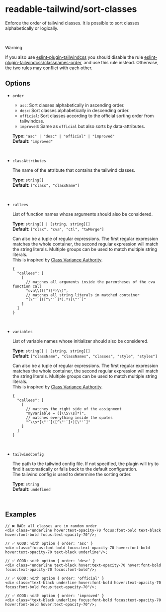 # readable-tailwind/sort-classes

Enforce the order of tailwind classes. It is possible to sort classes alphabetically or logically.

<br/>

> [!WARNING]
> If you also use [eslint-plugin-tailwindcss](https://github.com/francoismassart/eslint-plugin-tailwindcss) you should disable the rule [eslint-plugin-tailwindcss/classnames-order](https://github.com/francoismassart/eslint-plugin-tailwindcss/blob/master/docs/rules/classnames-order.md), and use this rule instead. Otherwise, the two rules may conflict with each other.

## Options

- `order`

  - `asc`: Sort classes alphabetically in ascending order.
  - `desc`: Sort classes alphabetically in descending order.
  - `official`: Sort classes according to the official sorting order from tailwindcss.
  - `improved`: Same as `official` but also sorts by data-attributes.

  **Type**: `"asc" | "desc" | "official" | "improved"`  
  **Default**: `"improved"`

<br/>

- `classAttributes`

  The name of the attribute that contains the tailwind classes.

  **Type**: `string[]`  
  **Default**: `["class", "className"]`

<br/>

- `callees`

  List of function names whose arguments should also be considered.
  
  **Type**: `string[] | [string, string][]`  
  **Default**: `["clsx", "cva", "ctl", "twMerge"]`
  
  Can also be a tuple of regular expressions. The first regular expression matches the whole container, the second regular expression will match the string literals. Multiple groups can be used to match multiple string literals.  
  This is inspired by [Class Variance Authority](https://cva.style/docs/getting-started/installation#intellisense).

  ```jsonc
  {
    "callees": [
      [
        // matches all arguments inside the parentheses of the cva function call
        "cva\\(([^)]*)\\)",
        // matches all string literals in matched container
        "[\"'`]([^\"'`]*).*?[\"'`]"
      ]
    ]
  }
  ```

<br/>

- `variables`

  List of variable names whose initializer should also be considered.
  
  **Type**: `string[] | [string, string][]`  
  **Default**: `["className", "classNames", "classes", "style", "styles"]`
  
  Can also be a tuple of regular expressions. The first regular expression matches the whole container, the second regular expression will match the string literals. Multiple groups can be used to match multiple string literals.  
  This is inspired by [Class Variance Authority](https://cva.style/docs/getting-started/installation#intellisense).

  ```jsonc
  {
    "callees": [
      [
        // matches the right side of the assignment
        "myVariable = ([\\S\\s]*)",
        // matches everything inside the quotes
        "^\\s*[\"'`]([^\"'`]+)[\"'`]"
      ]
    ]
  }
  ```

<br/>

- `tailwindConfig`

  The path to the tailwind config file. If not specified, the plugin will try to find it automatically or falls back to the default configuration.  
  The tailwind config is used to determine the sorting order.

  **Type**: `string`  
  **Default**: `undefined`

<br/>

## Examples

```tsx
// ❌ BAD: all classes are in random order
<div class="underline hover:text-opacity-70 focus:font-bold text-black hover:font-bold focus:text-opacity-70"/>;
```

```tsx
// ✅ GOOD: with option { order: 'asc' }
<div class="focus:font-bold focus:text-opacity-70 hover:font-bold hover:text-opacity-70 text-black underline"/>;
```

```tsx
// ✅ GOOD: with option { order: 'desc' }
<div class="underline text-black hover:text-opacity-70 hover:font-bold focus:text-opacity-70 focus:font-bold"/>;
```

```tsx
// ✅ GOOD: with option { order: 'official' }
<div class="text-black underline hover:font-bold hover:text-opacity-70 focus:font-bold focus:text-opacity-70"/>;
```

```tsx
// ✅ GOOD: with option { order: 'improved' }
<div class="text-black underline focus:font-bold focus:text-opacity-70 hover:font-bold hover:text-opacity-70"/>;
```
